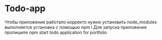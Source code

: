 # Todo-app
Чтобы приложение работало корректо нужно установить node_modules выполняется установка с помощью npm i
Для запуска приложения пропишите npm start
 todo application for portfolio
 
